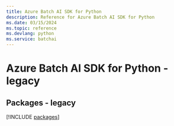 ```yaml
---
title: Azure Batch AI SDK for Python
description: Reference for Azure Batch AI SDK for Python
ms.date: 03/15/2024
ms.topic: reference
ms.devlang: python
ms.service: batchai
---
```

# Azure Batch AI SDK for Python - legacy
## Packages - legacy
[!INCLUDE [packages](batch-ai-index.md)]